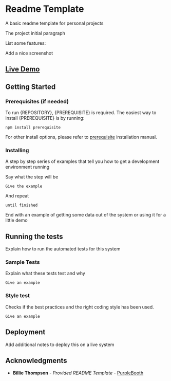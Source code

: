 # Readme Template

A basic readme template for personal projects

The project initial paragraph

List some features:

Add a nice screenshot

## [Live Demo](https://www.example.com)

## Getting Started

### Prerequisites (if needed)

To run {REPOSITORY}, {PREREQUISITE} is required.
The easiest way to install {PREREQUISITE} is by running:

```npm install prerequisite```

For other install options, please refer to [prerequisite](https://www.example.com) installation manual.

### Installing

A step by step series of examples that tell you how to get a development
environment running

Say what the step will be

    Give the example

And repeat

    until finished

End with an example of getting some data out of the system or using it
for a little demo

## Running the tests

Explain how to run the automated tests for this system

### Sample Tests

Explain what these tests test and why

    Give an example

### Style test

Checks if the best practices and the right coding style has been used.

    Give an example

## Deployment

Add additional notes to deploy this on a live system

## Acknowledgments
  - **Billie Thompson** - *Provided README Template* -
    [PurpleBooth](https://github.com/PurpleBooth)